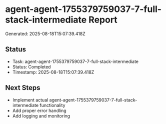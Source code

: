 # agent-agent-1755379759037-7-full-stack-intermediate Report

Generated: 2025-08-18T15:07:39.418Z

## Status
- Task: agent-agent-1755379759037-7-full-stack-intermediate
- Status: Completed
- Timestamp: 2025-08-18T15:07:39.418Z

## Next Steps
- Implement actual agent-agent-1755379759037-7-full-stack-intermediate functionality
- Add proper error handling
- Add logging and monitoring
